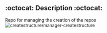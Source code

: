 ## :octocat: Description :octocat:
Repo for managing the creation of the repos
![createstructure/manager-createstructure](https://opengraph.githubassets.com/16cd278fc8b98db91de36ae56485fb8b5011db0208b85a9be918e64a7489fe6d/createstructure/manager-createstructure)
